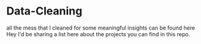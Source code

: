 # Data-Cleaning
all the mess that I cleaned for some meaningful insights can be found here
Hey I'd be sharing a list here about the projects you can find in this repo. 
